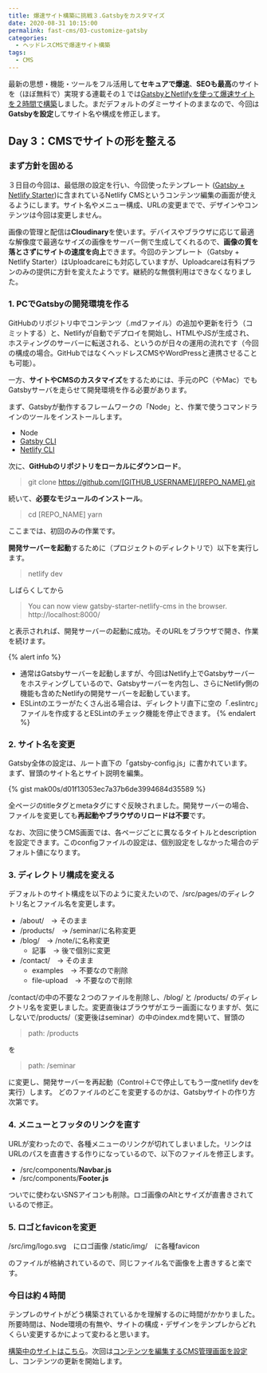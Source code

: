 ```yaml
---
title: 爆速サイト構築に挑戦３.Gatsbyをカスタマイズ
date: 2020-08-31 10:15:00
permalink: fast-cms/03-customize-gatsby
categories:
  - ヘッドレスCMSで爆速サイト構築
tags:
  - CMS
---
```


最新の思想・機能・ツールをフル活用して**セキュアで爆速**、**SEOも最高**のサイトを（ほぼ無料で）実現する連載その１では[GatsbyとNetlifyを使って爆速サイトを２時間で構築](/news/fast-cms/01-launch-gatsby-on-netlify/)しました。まだデフォルトのダミーサイトのままなので、今回は**Gatsbyを設定**してサイト名や構成を修正します。
<!-- more -->

## Day 3：CMSでサイトの形を整える

### まず方針を固める

３日目の今回は、最低限の設定を行い、今回使ったテンプレート ([Gatsby + Netlify Starter](https://github.com/netlify-templates/gatsby-starter-netlify-cms))に含まれているNetlify CMSというコンテンツ編集の画面が使えるようにします。サイト名やメニュー構成、URLの変更までで、デザインやコンテンツは今回は変更しません。

画像の管理と配信は**Cloudinary**を使います。デバイスやブラウザに応じて最適な解像度で最適なサイズの画像をサーバー側で生成してくれるので、**画像の質を落とさずにサイトの速度を向上**できます。今回のテンプレート（Gatsby + Netlify Starter）はUploadcareにも対応していますが、Uploadcareは有料プランのみの提供に方針を変えたようです。継続的な無償利用はできなくなりました。

### 1. PCでGatsbyの開発環境を作る

GitHubのリポジトリ中でコンテンツ（.mdファイル）の追加や更新を行う（コミットする）と、Netlifyが自動でデプロイを開始し、HTMLやJSが生成され、ホスティングのサーバーに転送される、というのが日々の運用の流れです（今回の構成の場合。GitHubではなくヘッドレスCMSやWordPressと連携させることも可能）。

一方、**サイトやCMSのカスタマイズ**をするためには、手元のPC（やMac）でもGatsbyサーバを走らせて開発環境を作る必要があります。

まず、Gatsbyが動作するフレームワークの「Node」と、作業で使うコマンドラインのツールをインストールします。
* Node
* [Gatsby CLI](https://www.gatsbyjs.com/docs/)
* [Netlify CLI](https://github.com/netlify/cli)

次に、**GitHubのリポジトリをローカルにダウンロード**。

> git clone https://github.com/[GITHUB_USERNAME]/[REPO_NAME].git

続いて、**必要なモジュールのインストール**。

> cd [REPO_NAME]
> yarn

ここまでは、初回のみの作業です。

**開発サーバーを起動**するために（プロジェクトのディレクトリで）以下を実行します。

> netlify dev

しばらくしてから

> You can now view gatsby-starter-netlify-cms in the browser.
>   http://localhost:8000/

と表示されれば、開発サーバーの起動に成功。そのURLをブラウザで開き、作業を続けます。

{% alert info %}
* 通常はGatsbyサーバーを起動しますが、今回はNetlify上でGatsbyサーバーをホスティングしているので、Gatsbyサーバーを内包し、さらにNetlify側の機能も含めたNetlifyの開発サーバーを起動しています。
* ESLintのエラーがたくさん出る場合は、ディレクトリ直下に空の「.eslintrc」ファイルを作成するとESLintのチェック機能を停止できます。
{% endalert %}


### 2. サイト名を変更

Gatsby全体の設定は、ルート直下の「gatsby-config.js」に書かれています。
まず、冒頭のサイト名とサイト説明を編集。

{% gist mak00s/d01f13053ec7a37b6de3994684d35589 %}

全ページのtitleタグとmetaタグにすぐ反映されました。開発サーバーの場合、ファイルを変更しても**再起動やブラウザのリロードは不要**です。

なお、次回に使うCMS画面では、各ページごとに異なるタイトルとdescriptionを設定できます。このconfigファイルの設定は、個別設定をしなかった場合のデフォルト値になります。


### 3. ディレクトリ構成を変える

デフォルトのサイト構成を以下のように変えたいので、/src/pages/のディレクトリ名とファイル名を変更します。

* /about/　→ そのまま
* /products/　→ /seminar/に名称変更
* /blog/　→ /note/に名称変更
  * 記事　→ 後で個別に変更
* /contact/　→ そのまま
  * examples　→ 不要なので削除
  * file-upload　→ 不要なので削除

/contact/の中の不要な２つのファイルを削除し、/blog/ と /products/ のディレクトリ名を変更しました。変更直後はブラウザがエラー画面になりますが、気にしないで/products/（変更後はseminar）の中のindex.mdを開いて、冒頭の

> path: /products

を

> path: /seminar

に変更し、開発サーバーを再起動（Control＋Cで停止してもう一度netlify devを実行）します。
どのファイルのどこを変更するのかは、Gatsbyサイトの作り方次第です。


### 4. メニューとフッタのリンクを直す

URLが変わったので、各種メニューのリンクが切れてしまいました。リンクはURLのパスを直書きする作りになっているので、以下のファイルを修正します。

* /src/components/**Navbar.js**
* /src/components/**Footer.js**

ついでに使わないSNSアイコンも削除。ロゴ画像のAltとサイズが直書きされているので修正。


### 5. ロゴとfaviconを変更

/src/img/logo.svg　にロゴ画像
/static/img/　に各種favicon

のファイルが格納されているので、同じファイル名で画像を上書きすると楽です。


### 今日は約４時間

テンプレのサイトがどう構築されているかを理解するのに時間がかかりました。所要時間は、Node環境の有無や、サイトの構成・デザインをテンプレからどれくらい変更するかによって変わると思います。

[構築中のサイトはこちら](https://netlify.concept-diagram.com/)。次回は[コンテンツを編集するCMS管理画面を設定](/news/fast-cms/04-netlify-cms/)し、コンテンツの更新を開始します。
